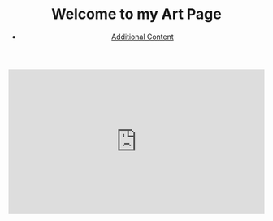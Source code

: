 <html lang="en">
<head>
    <meta charset="UTF-8">
    <meta name="viewport" content="width=device-width, initial-scale=1.0">
    <title>Welcome to My Art Page</title>
</head>
<body>
    <header>
        <h1>Welcome to my Art Page</h1>
        <nav>
            <ul>
                <li><a href="content.html">Additional Content</a></li>
            </ul>
        </nav>
    </header>
    <div style="padding:56.25% 0 0 0;position:relative;"><iframe src="https://player.vimeo.com/video/945621104?badge=0&amp;autopause=0&amp;player_id=0&amp;app_id=58479" frameborder="0" allow="autoplay; fullscreen; picture-in-picture; clipboard-write" style="position:absolute;top:0;left:0;width:100%;height:100%;" title="David's Art Piece"></iframe></div><script src="https://player.vimeo.com/api/player.js"></script>

